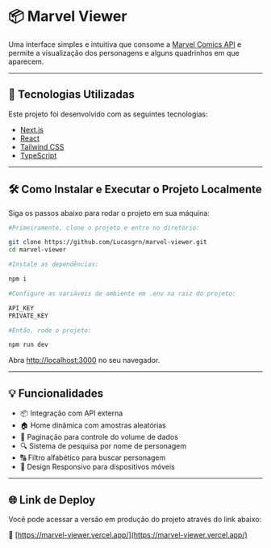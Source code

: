 # 📦 Marvel Viewer

Uma interface simples e intuitiva que consome a [Marvel Comics API](https://developer.marvel.com/documentation/getting_started) e permite a visualização dos personagens e alguns quadrinhos em que aparecem.

---

## 🚀 Tecnologias Utilizadas

Este projeto foi desenvolvido com as seguintes tecnologias:
- [Next.js](https://nextjs.org/)
- [React](https://reactjs.org/)
- [Tailwind CSS](https://tailwindcss.com/)
- [TypeScript](https://www.typescriptlang.org/)

---

## 🛠️ Como Instalar e Executar o Projeto Localmente

Siga os passos abaixo para rodar o projeto em sua máquina:


```bash
#Primeiramente, clone o projeto e entre no diretório:

git clone https://github.com/Lucasgrn/marvel-viewer.git
cd marvel-viewer

#Instale as dependências:

npm i

#Configure as variáveis de ambiente em .env na raiz do projeto:

API_KEY
PRIVATE_KEY

#Então, rode o projeto:

npm run dev
```

Abra [http://localhost:3000](http://localhost:3000) no seu navegador.

---

## 💡 Funcionalidades
- 📦 Integração com API externa
- 🏠 Home dinâmica com amostras aleatórias
- 📑 Paginação para controle do volume de dados
- 🔍 Sistema de pesquisa por nome de personagem
- 🔠 Filtro alfabético para buscar personagem
- 📱 Design Responsivo para dispositivos móveis

---

## 🌐 Link de Deploy

Você pode acessar a versão em produção do projeto através do link abaixo:

🔗 [https://marvel-viewer.vercel.app/](https://marvel-viewer.vercel.app/)
